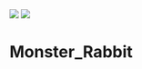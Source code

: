 <img src="https://img.shields.io/badge/-000000?style=flat-square&logo=Apple&logoColor=BLACK"/>
<img src="https://img.shields.io/badge/-#E4405F?style=flat-square&logo=Apple&logoColor=WHITE"/>


# Monster_Rabbit
